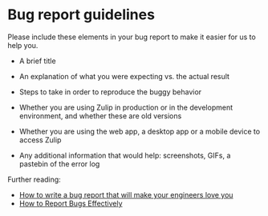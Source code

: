 # Bug report guidelines

Please include these elements in your bug report to make it easier for us to help you.

* A brief title

* An explanation of what you were expecting vs. the actual result

* Steps to take in order to reproduce the buggy behavior

* Whether you are using Zulip in production or in the development
environment, and whether these are old versions

* Whether you are using the web app, a desktop app or a mobile device
to access Zulip

* Any additional information that would help: screenshots, GIFs, a
pastebin of the error log

Further reading:
* [How to write a bug report that will make your engineers love you](https://testlio.com/blog/the-ideal-bug-report/)
* [How to Report Bugs Effectively](https://www.chiark.greenend.org.uk/~sgtatham/bugs.html)
